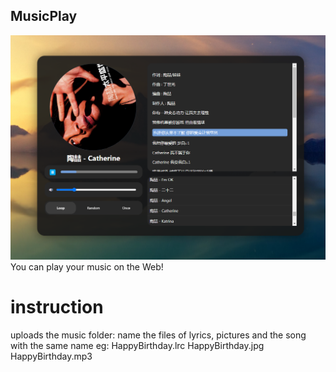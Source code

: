## MusicPlay
![image](https://github.com/ARRRsunny/music-player/blob/main/assets/image.png)
You can play your music on the Web!
# instruction
uploads the music folder:
name the files of lyrics, pictures and the song with the same name
eg:  HappyBirthday.lrc HappyBirthday.jpg HappyBirthday.mp3
